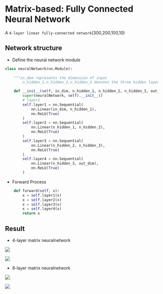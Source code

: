# Matrix-based: Fully Connected Neural Network
  A `4-layer linear fully-connected network`(300,200,100,10)

##  Network structure
* Define the neural network module
```python
class neuralNetwork(nn.Module):
    
    """in_dem represents the dimension of input
        n_hidden_1,n_hidden_2,n_hidden_3 denotes the three hidden layers' number"""

    def __init__(self, in_dim, n_hidden_1, n_hidden_2, n_hidden_3, out_dim):
        super(neuralNetwork, self).__init__()
        # layer1
        self.layer1 = nn.Sequential(
            nn.Linear(in_dim, n_hidden_1),
            nn.ReLU(True)
        )
        self.layer2 = nn.Sequential(
            nn.Linear(n_hidden_1, n_hidden_2),
            nn.ReLU(True)
        )
        self.layer3 = nn.Sequential(
            nn.Linear(n_hidden_2, n_hidden_3),
            nn.ReLU(True)
        )
        self.layer4 = nn.Sequential(
            nn.Linear(n_hidden_3, out_dim),
            nn.ReLU(True)
        )
```

* Forward Process
```python
    def forward(self, x):
        x = self.layer1(x)
        x = self.layer2(x)
        x = self.layer3(x)
        x = self.layer4(x)
        return x
```

##  Result


* 4-layer matrix neuralnetwork

![](https://github.com/hust512/Homomorphic_CP_Tensor_Dcomposition/raw/master/Tensor_NeuralNetwork/NeuralNetwork_DP/Matrix-FullyConnected/mnn4_Loss.png)

![](https://github.com/hust512/Homomorphic_CP_Tensor_Dcomposition/raw/master/Tensor_NeuralNetwork/NeuralNetwork_DP/Matrix-FullyConnected/mnn4_Acc.png)

* 8-layer matrix neuralnetwork

![](https://github.com/hust512/Homomorphic_CP_Tensor_Dcomposition/raw/master/Tensor_NeuralNetwork/NeuralNetwork_DP/Matrix-FullyConnected/mnn8_Loss.png)

![](https://github.com/hust512/Homomorphic_CP_Tensor_Dcomposition/raw/master/Tensor_NeuralNetwork/NeuralNetwork_DP/Matrix-FullyConnected/mnn8_Acc.png)
